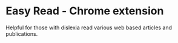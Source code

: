 Easy Read - Chrome extension
================================

Helpful for those with dislexia read various web based articles and publications.  
